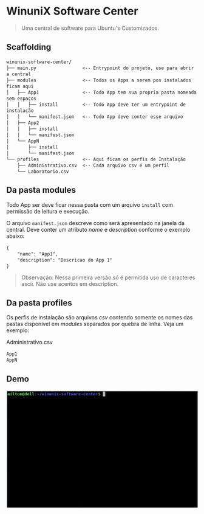 # WinuniX Software Center

> Uma central de software para Ubuntu's Customizados.

## Scaffolding

```
winunix-software-center/
├── main.py                 <-- Entrypoint do projeto, use para abrir a central
├── modules                 <-- Todos os Apps a serem pos instalados ficam aqui
│   ├── App1                <-- Todo App tem sua propria pasta nomeada sem espaços
│   │   ├── install         <-- Todo App deve ter um entrypoint de instalação
│   │   └── manifest.json   <-- Todo App deve conter esse arquivo
│   ├── App2
│   │   ├── install
│   │   └── manifest.json
│   └── AppN
│       ├── install
│       └── manifest.json
└── profiles                <-- Aqui ficam os perfis de Instalação
    ├── Administrativo.csv  <-- Cada arquivo csv é um perfil
    └── Laboratorio.csv
```

## Da pasta modules

Todo App ser deve ficar nessa pasta com um arquivo `install` com permissão de leitura e execução.

O arquivo `manifest.json` descreve como será apresentado na janela da central. Deve conter um atributo *name* e *description* conforme o exemplo abaixo:

```
{
	"name": "App1",
	"description": "Descricao do App 1"
}
```
> Observação: Nessa primeira versão só é permitida uso de caracteres ascii. Não use acentos em description.

## Da pasta profiles

Os perfis de instalação são arquivos *csv* contendo somente os nomes das pastas disponível em *modules* separados por quebra de linha. Veja um exemplo:

Administrativo.csv
```
App1
AppN
```

## Demo

![Example](./example.gif)
